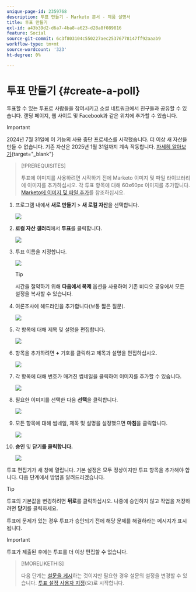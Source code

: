 ```yaml
---
unique-page-id: 2359768
description: 투표 만들기 - Marketo 문서 - 제품 설명서
title: 투표 만들기
exl-id: a43b39d2-d6a7-4ba8-a623-d28a8f089816
feature: Social
source-git-commit: 6c3f803104c550227aec25376778147ff92aaab9
workflow-type: tm+mt
source-wordcount: '323'
ht-degree: 0%

---
```


# 투표 만들기 {#create-a-poll}

투표할 수 있는 투표로 사람들을 참여시키고 소셜 네트워크에서 친구들과 공유할 수 있습니다. 랜딩 페이지, 웹 사이트 및 Facebook과 같은 위치에 추가할 수 있습니다.

>[!IMPORTANT]
>
>2024년 7월 31일에 이 기능의 사용 중단 프로세스를 시작했습니다. 더 이상 새 자산을 만들 수 없습니다. 기존 자산은 2025년 1월 31일까지 계속 작동합니다. [자세히 알아보기](https://nation.marketo.com/t5/employee-blogs/marketo-engage-social-features-deprecation/ba-p/351977){target="_blank"}

>[!PREREQUISITES]
>
>투표에 이미지를 사용하려면 시작하기 전에 Marketo 이미지 및 파일 라이브러리에 이미지를 추가하십시오. 각 투표 항목에 대해 60x60px 이미지를 추가합니다. [Marketo에 이미지 및 파일 추가](/help/marketo/product-docs/demand-generation/images-and-files/add-images-and-files-to-marketo.md)를 참조하십시오.

1. 프로그램 내에서 **새로 만들기** > **새 로컬 자산**&#x200B;을 선택합니다.

   ![](assets/image2014-9-18-18-3a18-3a41.png)

1. **로컬 자산 갤러리**&#x200B;에서 **투표**&#x200B;를 클릭합니다.

   ![](assets/image2014-9-18-18-3a18-3a47.png)

1. 투표 이름을 지정합니다.

   ![](assets/image2014-9-18-18-3a18-3a55.png)

   >[!TIP]
   >
   >시간을 절약하기 위해 **다음에서 복제** 옵션을 사용하여 기존 비디오 공유에서 모든 설정을 복사할 수 있습니다.

1. 여론조사에 헤드라인을 추가합니다(보통 짧은 질문).

   ![](assets/image2014-9-18-18-3a19-3a14.png)

1. 각 항목에 대해 제목 및 설명을 편집합니다.

   ![](assets/image2014-9-18-18-3a19-3a23.png)

1. 항목을 추가하려면 **+** 기호를 클릭하고 제목과 설명을 편집하십시오.

   ![](assets/image2014-9-18-18-3a19-3a30.png)

1. 각 항목에 대해 번호가 매겨진 썸네일을 클릭하여 이미지를 추가할 수 있습니다.

   ![](assets/image2014-9-18-18-3a19-3a37.png)

1. 필요한 이미지를 선택한 다음 **선택**&#x200B;을 클릭합니다.

   ![](assets/image2014-9-18-18-3a19-3a44.png)

1. 모든 항목에 대해 썸네일, 제목 및 설명을 설정했으면 **마침**&#x200B;을 클릭합니다.

   ![](assets/image2014-9-18-18-3a19-3a50.png)

1. **승인** 및 **닫기를 클릭합니다.**

   ![](assets/image2014-9-18-18-3a19-3a57.png)

투표 편집기가 새 창에 열립니다. 기본 설정은 모두 정상이지만 투표 항목을 추가해야 합니다. 다음 단계에서 방법을 알려드리겠습니다.

>[!TIP]
>
>투표의 기본값을 변경하려면 **뒤로**&#x200B;를 클릭하십시오. 나중에 승인하지 않고 작업을 저장하려면 **닫기**&#x200B;를 클릭하세요.

투표에 문제가 있는 경우 투표가 승인되기 전에 해당 문제를 해결하라는 메시지가 표시됩니다.

>[!IMPORTANT]
>
>투표가 제출된 후에는 투표를 더 이상 편집할 수 없습니다.

>[!MORELIKETHIS]
>
>다음 단계는 [설문을 게시](/help/marketo/product-docs/demand-generation/social/creating-a-poll/publish-a-poll.md)하는 것이지만 필요한 경우 설문의 설정을 변경할 수 있습니다. [투표 설정 사용자 지정](/help/marketo/product-docs/demand-generation/social/creating-a-poll/customize-poll-settings.md)(으)로 시작합니다.
